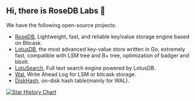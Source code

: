 ## Hi, there is RoseDB Labs 👋

We have the following open-source projects:

* [RoseDB](https://github.com/rosedblabs/rosedb), Lightweight, fast, and reliable key/value storage engine based on Bitcask.
* [LotusDB](https://github.com/lotusdblabs/lotusdb), the most advanced key-value store written in Go, extremely fast, compatible with LSM tree and B+ tree, optimization of badger and bbolt.
* [LotuSearch](https://github.com/lotusdblabs/lotusearch), Full text search engine powered by LotusDB.
* [Wal](https://github.com/rosedblabs/wal), Write Ahead Log for LSM or bitcask storage.
* [DiskHash](https://github.com/rosedblabs/diskhash), on-disk hash table(mainly for WAL).

[![Star History Chart](https://api.star-history.com/svg?repos=lotusdblabs/lotusdb,rosedblabs/rosedb&type=Date)](https://star-history.com/#lotusdblabs/lotusdb&rosedblabs/rosedb&Date)
